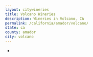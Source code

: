```yaml
---
layout: citywineries
title: Volcano Wineries
description: Wineries in Volcano, CA
permalink: /california/amador/volcano/
state: ca
county: amador
city: volcano
---
```

-
